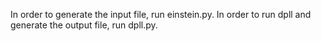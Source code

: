 In order to generate the input file, run einstein.py. In order to run dpll and generate the output file, run dpll.py.